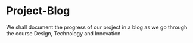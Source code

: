 # Project-Blog
We shall document the progress of our project in a blog as we go through the course Design, Technology and Innovation
